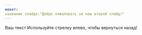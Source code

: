 ```yaml
---
макет:
название слайда:"Добро пожаловать на наш второй слайд!"
---
```

Ваш текст
Используйте стрелку влево, чтобы вернуться назад!
